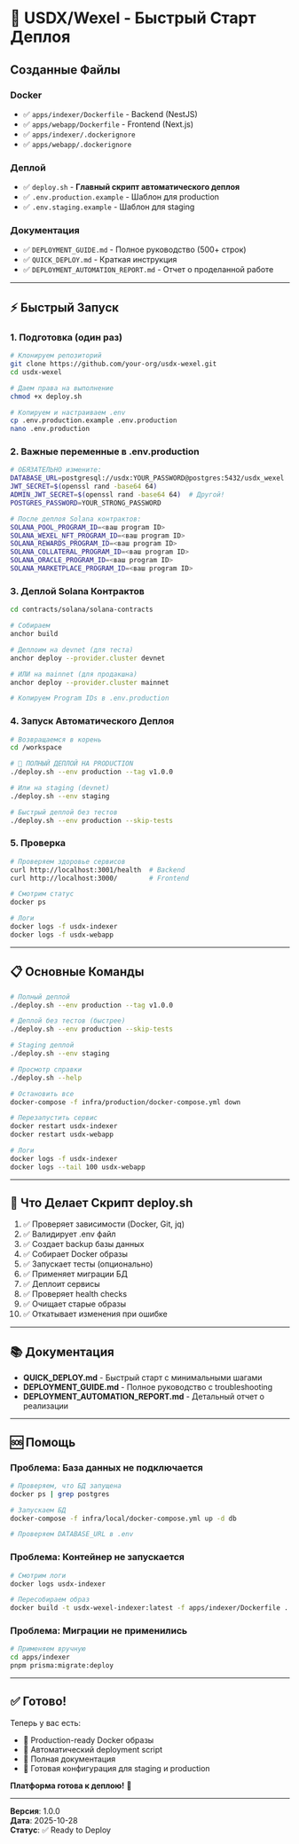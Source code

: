 # 🚀 USDX/Wexel - Быстрый Старт Деплоя

## Созданные Файлы

### Docker

- ✅ `apps/indexer/Dockerfile` - Backend (NestJS)
- ✅ `apps/webapp/Dockerfile` - Frontend (Next.js)
- ✅ `apps/indexer/.dockerignore`
- ✅ `apps/webapp/.dockerignore`

### Деплой

- ✅ `deploy.sh` - **Главный скрипт автоматического деплоя**
- ✅ `.env.production.example` - Шаблон для production
- ✅ `.env.staging.example` - Шаблон для staging

### Документация

- ✅ `DEPLOYMENT_GUIDE.md` - Полное руководство (500+ строк)
- ✅ `QUICK_DEPLOY.md` - Краткая инструкция
- ✅ `DEPLOYMENT_AUTOMATION_REPORT.md` - Отчет о проделанной работе

---

## ⚡ Быстрый Запуск

### 1. Подготовка (один раз)

```bash
# Клонируем репозиторий
git clone https://github.com/your-org/usdx-wexel.git
cd usdx-wexel

# Даем права на выполнение
chmod +x deploy.sh

# Копируем и настраиваем .env
cp .env.production.example .env.production
nano .env.production
```

### 2. Важные переменные в .env.production

```bash
# ОБЯЗАТЕЛЬНО измените:
DATABASE_URL=postgresql://usdx:YOUR_PASSWORD@postgres:5432/usdx_wexel
JWT_SECRET=$(openssl rand -base64 64)
ADMIN_JWT_SECRET=$(openssl rand -base64 64)  # Другой!
POSTGRES_PASSWORD=YOUR_STRONG_PASSWORD

# После деплоя Solana контрактов:
SOLANA_POOL_PROGRAM_ID=<ваш program ID>
SOLANA_WEXEL_NFT_PROGRAM_ID=<ваш program ID>
SOLANA_REWARDS_PROGRAM_ID=<ваш program ID>
SOLANA_COLLATERAL_PROGRAM_ID=<ваш program ID>
SOLANA_ORACLE_PROGRAM_ID=<ваш program ID>
SOLANA_MARKETPLACE_PROGRAM_ID=<ваш program ID>
```

### 3. Деплой Solana Контрактов

```bash
cd contracts/solana/solana-contracts

# Собираем
anchor build

# Деплоим на devnet (для теста)
anchor deploy --provider.cluster devnet

# ИЛИ на mainnet (для продакшна)
anchor deploy --provider.cluster mainnet

# Копируем Program IDs в .env.production
```

### 4. Запуск Автоматического Деплоя

```bash
# Возвращаемся в корень
cd /workspace

# 🚀 ПОЛНЫЙ ДЕПЛОЙ НА PRODUCTION
./deploy.sh --env production --tag v1.0.0

# Или на staging (devnet)
./deploy.sh --env staging

# Быстрый деплой без тестов
./deploy.sh --env production --skip-tests
```

### 5. Проверка

```bash
# Проверяем здоровье сервисов
curl http://localhost:3001/health  # Backend
curl http://localhost:3000/        # Frontend

# Смотрим статус
docker ps

# Логи
docker logs -f usdx-indexer
docker logs -f usdx-webapp
```

---

## 📋 Основные Команды

```bash
# Полный деплой
./deploy.sh --env production --tag v1.0.0

# Деплой без тестов (быстрее)
./deploy.sh --env production --skip-tests

# Staging деплой
./deploy.sh --env staging

# Просмотр справки
./deploy.sh --help

# Остановить все
docker-compose -f infra/production/docker-compose.yml down

# Перезапустить сервис
docker restart usdx-indexer
docker restart usdx-webapp

# Логи
docker logs -f usdx-indexer
docker logs --tail 100 usdx-webapp
```

---

## 🔧 Что Делает Скрипт deploy.sh

1. ✅ Проверяет зависимости (Docker, Git, jq)
2. ✅ Валидирует .env файл
3. ✅ Создает backup базы данных
4. ✅ Собирает Docker образы
5. ✅ Запускает тесты (опционально)
6. ✅ Применяет миграции БД
7. ✅ Деплоит сервисы
8. ✅ Проверяет health checks
9. ✅ Очищает старые образы
10. ✅ Откатывает изменения при ошибке

---

## 📚 Документация

- **QUICK_DEPLOY.md** - Быстрый старт с минимальными шагами
- **DEPLOYMENT_GUIDE.md** - Полное руководство с troubleshooting
- **DEPLOYMENT_AUTOMATION_REPORT.md** - Детальный отчет о реализации

---

## 🆘 Помощь

### Проблема: База данных не подключается

```bash
# Проверяем, что БД запущена
docker ps | grep postgres

# Запускаем БД
docker-compose -f infra/local/docker-compose.yml up -d db

# Проверяем DATABASE_URL в .env
```

### Проблема: Контейнер не запускается

```bash
# Смотрим логи
docker logs usdx-indexer

# Пересобираем образ
docker build -t usdx-wexel-indexer:latest -f apps/indexer/Dockerfile .
```

### Проблема: Миграции не применились

```bash
# Применяем вручную
cd apps/indexer
pnpm prisma:migrate:deploy
```

---

## ✅ Готово!

Теперь у вас есть:

- 🐳 Production-ready Docker образы
- 🚀 Автоматический deployment script
- 📖 Полная документация
- 🔧 Готовая конфигурация для staging и production

**Платформа готова к деплою!** 🎉

---

**Версия**: 1.0.0  
**Дата**: 2025-10-28  
**Статус**: ✅ Ready to Deploy
